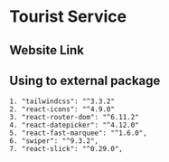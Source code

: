 # Tourist Service

## Website Link

## Using to external package

    1. "tailwindcss": "^3.3.2"
    2. "react-icons": "^4.9.0"
    3. "react-router-dom": "^6.11.2"
    4. "react-datepicker": "^4.12.0"
    5. "react-fast-marquee": "^1.6.0",
    6. "swiper": "^9.3.2",
    7. "react-slick": "^0.29.0",
